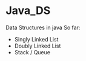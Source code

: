 # Java_DS
Data Structures in java
So far:
- Singly Linked List
- Doubly Linked List
- Stack / Queue

